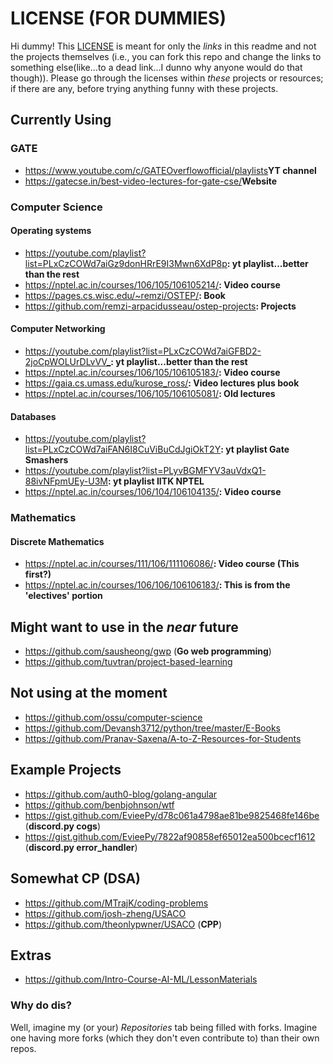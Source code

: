 # LICENSE (FOR DUMMIES)

Hi dummy! This [LICENSE](https://github.com/r3a10god/Internet-Resources/blob/main/LICENSE) is meant for only the _links_ in this readme and not the projects themselves (i.e., you can fork this repo and change the links to something else(like...to a dead link...I dunno why anyone would do that though)). Please go through the licenses within _these_ projects or resources; if there are any, before trying anything funny with these projects.

## Currently Using

### GATE
- <https://www.youtube.com/c/GATEOverflowofficial/playlists>**YT channel**
- <https://gatecse.in/best-video-lectures-for-gate-cse/>**Website**

### Computer Science
#### Operating systems
- <https://youtube.com/playlist?list=PLxCzCOWd7aiGz9donHRrE9I3Mwn6XdP8p>**: yt playlist...better than the rest**
- <https://nptel.ac.in/courses/106/105/106105214/>**: Video course**
- <https://pages.cs.wisc.edu/~remzi/OSTEP/>**: Book**
- <https://github.com/remzi-arpacidusseau/ostep-projects>**: Projects**

#### Computer Networking
- <https://youtube.com/playlist?list=PLxCzCOWd7aiGFBD2-2joCpWOLUrDLvVV_>**: yt playlist...better than the rest**
- <https://nptel.ac.in/courses/106/105/106105183/>**: Video course**
- <https://gaia.cs.umass.edu/kurose_ross/>**: Video lectures plus book**
- <https://nptel.ac.in/courses/106/105/106105081/>**: Old lectures**

#### Databases
- <https://youtube.com/playlist?list=PLxCzCOWd7aiFAN6I8CuViBuCdJgiOkT2Y>**: yt playlist Gate Smashers**
- <https://youtube.com/playlist?list=PLyvBGMFYV3auVdxQ1-88ivNFpmUEy-U3M>**: yt playlist IITK NPTEL**
- <https://nptel.ac.in/courses/106/104/106104135/>**: Video course**

### Mathematics
#### Discrete Mathematics
- <https://nptel.ac.in/courses/111/106/111106086/>**: Video course (This first?)** 
- <https://nptel.ac.in/courses/106/106/106106183/>**: This is from the 'electives' portion**

## Might want to use in the _near_ future

- <https://github.com/sausheong/gwp> (**Go web programming**)
- <https://github.com/tuvtran/project-based-learning>

## Not using at the moment

- <https://github.com/ossu/computer-science>
- <https://github.com/Devansh3712/python/tree/master/E-Books>
- <https://github.com/Pranav-Saxena/A-to-Z-Resources-for-Students>

## Example Projects

- <https://github.com/auth0-blog/golang-angular>
- <https://github.com/benbjohnson/wtf>
- <https://gist.github.com/EvieePy/d78c061a4798ae81be9825468fe146be> (**discord.py cogs**)
- <https://gist.github.com/EvieePy/7822af90858ef65012ea500bcecf1612> (**discord.py error_handler**)

## Somewhat CP (DSA)

- <https://github.com/MTrajK/coding-problems>
- <https://github.com/josh-zheng/USACO>
- <https://github.com/theonlypwner/USACO> (**CPP**)

## Extras

- <https://github.com/Intro-Course-AI-ML/LessonMaterials>

### Why do dis?

Well, imagine my (or your) _Repositories_ tab being filled with forks. Imagine one having more forks (which they don't even contribute to) than their own repos.
